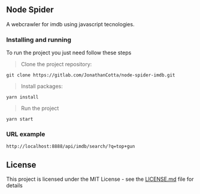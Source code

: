 ## Node Spider

A webcrawler for imdb using javascript tecnologies.

### Installing and running

To run the project you just need follow these steps

> Clone the project repository:

```
git clone https://gitlab.com/JonathanCotta/node-spider-imdb.git
```

>Install packages:


```
yarn install
```
> Run the project

```
yarn start
```

### URL example
```
http://localhost:8888/api/imdb/search/?q=top+gun
```

## License

This project is licensed under the MIT License - see the [LICENSE.md](LICENSE.md) file for details